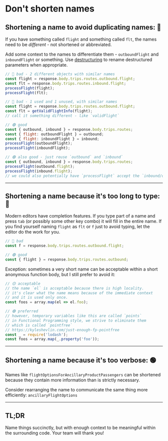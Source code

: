 # Don't shorten names

## Shortening a name to avoid duplicating names: 🔴
If you have something called `flight` and something called `flt`, the names need to be *different* - not shortened or abbreviated.


Add some context to the names to differentiate them - `outboundFlight` and `inboundFlight` or something.
Use [destructuring](https://hacks.mozilla.org/2015/05/es6-in-depth-destructuring/) to rename destructured parameters when appropriate.

```javascript
// 🔴 bad - 2 different objects with similar names
const flight = response.body.trips.routes.outbound.flight;
const flt = response.body.trips.routes.inbound.flight;
processFlight(flight);
processFlight(flt);

// 🔴 bad - 1 used and 1 unused, with similar names
const flight = response.body.trips.routes.outbound.flight;
const flt = getValidFlightInfo(flight);
// call it something different - like `validFlight`

// 🟢 good
const { outbound, inbound } = response.body.trips.routes;
const { flight: outboundFlight } = outbound;
const { flight: inboundFlight } = inbound;
processFlight(outboundFlight);
processFlight(inboundFlight);

// 🟢 also good - just reuse `outbound` and `inbound`
const { outbound, inbound } = response.body.trips.routes;
processFlight(outbound.flight);
processFlight(inbound.flight);
// we could also potentially have `processFlight` accept the `inbound/outbound` objects directly
```

---

## Shortening a name because it's too long to type: 🔴

Modern editors have completion features.
If you type part of a name and press `tab` (or possibly some other key combo) it will fill in the entire name.
If you find yourself naming `flight` as `flt` or `f` just to avoid typing, let the editor do the work for you.

```javascript
// 🔴 bad
const f = response.body.trips.routes.outbound.flight;

// 🟢 good
const { flight } = response.body.trips.routes.outbound;
```

Exception: sometimes a very short name can be acceptable within a short anonymous function body, but I still prefer to avoid it:

```javascript
// 🟡 acceptable
// the name `el` is acceptable because there is high locality.
// it's clear what the name means because of the immediate context
// and it is used only once.
const foos = array.map(el => el.foo);

// 🟢 preferred
// however, temporary variables like this are called `points`
// in Functional Programming style, we strive to eliminate them
// which is called `pointfree`
// https://kyleshevlin.com/just-enough-fp-pointfree
const _ = require('lodash');
const foos = array.map(_.property('foo'));
```

---

## Shortening a name because it's too verbose: 🟢

Names like `flightOptionsForAncillaryProductPassengers` can be shortened because they contain more information than is strictly necessary.

Consider rearranging the name to communicate the same thing more efficiently: `ancillaryFlightOptions`

---

## TL;DR

Name things succinctly, but with enough context to be meaningful within the surrounding code.
Your team will thank you!